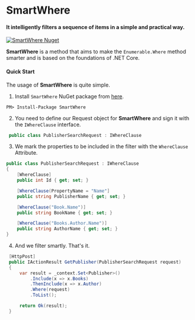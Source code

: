 # SmartWhere
#### It intelligently filters a sequence of items in a simple and practical way.


[![SmartWhere Nuget](https://img.shields.io/nuget/v/SmartWhere)](https://www.nuget.org/packages/SmartWhere)

**SmartWhere** is a method that aims to make the `Enumerable.Where` method smarter and is based on the foundations of .NET Core.

#### Quick Start
The usage of **SmartWhere** is quite simple.

1. Install `SmartWhere` NuGet package from [here](https://www.nuget.org/packages/SmartWhere/).

````
PM> Install-Package SmartWhere
````

2. You need to define our Request object for **SmartWhere** and sign it with the `IWhereClause` interface.
   
```csharp
 public class PublisherSearchRequest : IWhereClause
```

3. We mark the properties to be included in the filter with the `WhereClause` Attribute.

```csharp
public class PublisherSearchRequest : IWhereClause
{
    [WhereClause]
    public int Id { get; set; }

    [WhereClause(PropertyName = "Name"]
    public string PublisherName { get; set; }

    [WhereClause("Book.Name")]
    public string BookName { get; set; }

    [WhereClause("Books.Author.Name")]
    public string AuthorName { get; set; }
}
```
4. And we filter smartly. That's it.

```csharp
 [HttpPost]
 public IActionResult GetPublisher(PublisherSearchRequest request)
 {
     var result = _context.Set<Publisher>()
         .Include(x => x.Books)
         .ThenInclude(x => x.Author)
         .Where(request)
         .ToList();

     return Ok(result);
 }
```
